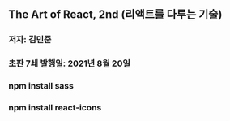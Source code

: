 ## The Art of React, 2nd (리액트를 다루는 기술)
### 저자: 김민준
### 초판 7쇄 발행일: 2021년 8월 20일


### npm install sass
### npm install react-icons